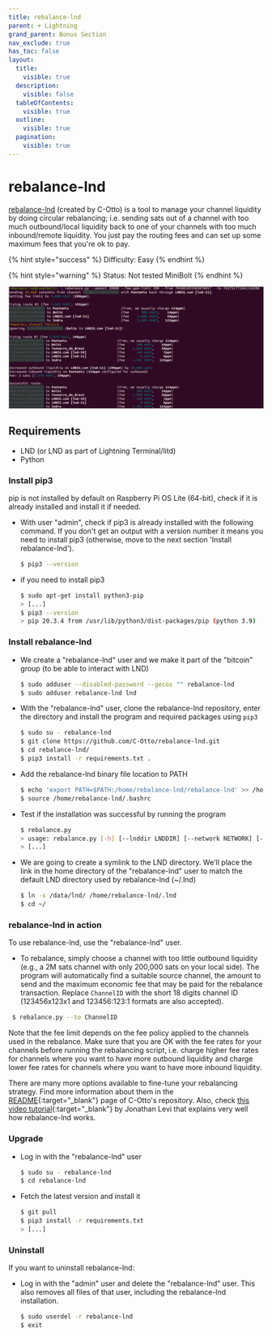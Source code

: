 ```yaml
---
title: rebalance-lnd
parent: + Lightning
grand_parent: Bonus Section
nav_exclude: true
has_toc: false
layout:
  title:
    visible: true
  description:
    visible: false
  tableOfContents:
    visible: true
  outline:
    visible: true
  pagination:
    visible: true
---
```


# rebalance-lnd

[rebalance-lnd](https://github.com/C-Otto/rebalance-lnd) (created by C-Otto) is a tool to manage your channel liquidity by doing circular rebalancing; i.e. sending sats out of a channel with too much outbound/local liquidity back to one of your channels with too much inbound/remote liquidity. You just pay the routing fees and can set up some maximum fees that you're ok to pay.

{% hint style="success" %}
Difficulty: Easy
{% endhint %}

{% hint style="warning" %}
Status: Not tested MiniBolt
{% endhint %}

![](../../images/rebalance-lnd-illustration.png)

## Requirements

* LND (or LND as part of Lightning Terminal/litd)
* Python

### Install pip3

pip is not installed by default on Raspberry Pi OS Lite (64-bit), check if it is already installed and install it if needed.

*   With user "admin", check if pip3 is already installed with the following command. If you don't get an output with a version number it means you need to install pip3 (otherwise, move to the next section 'Install rebalance-lnd').

    ```sh
    $ pip3 --version
    ```
*   if you need to install pip3

    ```sh
    $ sudo apt-get install python3-pip
    > [...]
    $ pip3 --version
    > pip 20.3.4 from /usr/lib/python3/dist-packages/pip (python 3.9)
    ```

### Install rebalance-lnd

*   We create a "rebalance-lnd" user and we make it part of the "bitcoin" group (to be able to interact with LND)

    ```sh
    $ sudo adduser --disabled-password --gecos "" rebalance-lnd
    $ sudo adduser rebalance-lnd lnd
    ```
*   With the "rebalance-lnd" user, clone the rebalance-lnd repository, enter the directory and install the program and required packages using `pip3`

    ```sh
    $ sudo su - rebalance-lnd
    $ git clone https://github.com/C-Otto/rebalance-lnd.git
    $ cd rebalance-lnd/
    $ pip3 install -r requirements.txt .
    ```
*   Add the rebalance-lnd binary file location to PATH

    ```sh
    $ echo 'export PATH=$PATH:/home/rebalance-lnd/rebalance-lnd' >> /home/rebalance-lnd/.bashrc
    $ source /home/rebalance-lnd/.bashrc
    ```
*   Test if the installation was successful by running the program

    ```sh
    $ rebalance.py
    > usage: rebalance.py [-h] [--lnddir LNDDIR] [--network NETWORK] [--grpc GRPC]
    > [...]
    ```
*   We are going to create a symlink to the LND directory. We'll place the link in the home directory of the "rebalance-lnd" user to match the default LND directory used by rebalance-lnd (\~/.lnd)

    ```sh
    $ ln -s /data/lnd/ /home/rebalance-lnd/.lnd
    $ cd ~/
    ```

### rebalance-lnd in action

To use rebalance-lnd, use the "rebalance-lnd" user.

* To rebalance, simply choose a channel with too little outbound liquidity (e.g., a 2M sats channel with only 200,000 sats on your local side). The program will automatically find a suitable source channel, the amount to send and the maximum economic fee that may be paid for the rebalance transaction. Replace `ChannelID` with the short 18 digits channel ID (123456x123x1 and 123456:123:1 formats are also accepted).

```sh
 $ rebalance.py --to ChannelID
```

Note that the fee limit depends on the fee policy applied to the channels used in the rebalance. Make sure that you are OK with the fee rates for your channels before running the rebalancing script, i.e. charge higher fee rates for channels where you want to have more outbound liquidity and charge lower fee rates for channels where you want to have more inbound liquidity.

There are many more options available to fine-tune your rebalancing strategy. Find more information about them in the [README](https://github.com/C-Otto/rebalance-lnd){:target="\_blank"} page of C-Otto's repository. Also, check [this video tutorial](https://youtu.be/0r3Th42zfDk?t=779){:target="\_blank"} by Jonathan Levi that explains very well how rebalance-lnd works.

### Upgrade

*   Log in with the "rebalance-lnd" user

    ```sh
    $ sudo su - rebalance-lnd
    $ cd rebalance-lnd
    ```
*   Fetch the latest version and install it

    ```sh
    $ git pull
    $ pip3 install -r requirements.txt
    > [...]
    ```

### Uninstall

If you want to uninstall rebalance-lnd:

*   Log in with the "admin" user and delete the "rebalance-lnd" user. This also removes all files of that user, including the rebalance-lnd installation.

    ```sh
    $ sudo userdel -r rebalance-lnd
    $ exit
    ```
